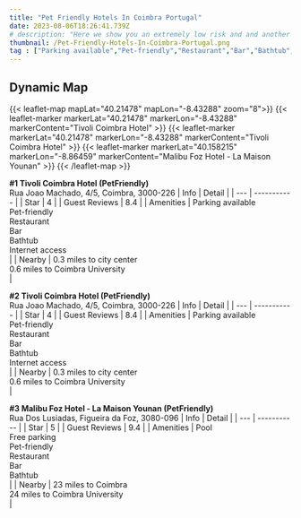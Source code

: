 ```yaml
---
title: "Pet Friendly Hotels In Coimbra Portugal"
date: 2023-08-06T18:26:41.739Z
# description: "Here we show you an extremely low risk and and another medium risk approach to earn passive income "
thumbnail: /Pet-Friendly-Hotels-In-Coimbra-Portugal.png
tag : ["Parking available","Pet-friendly","Restaurant","Bar","Bathtub","Internet access","Pool","Free parking"]
---
```


## Dynamic Map
{{< leaflet-map  mapLat="40.21478" mapLon="-8.43288" zoom="8">}}
    {{< leaflet-marker markerLat="40.21478" markerLon="-8.43288" markerContent="Tivoli Coimbra Hotel" >}}
    {{< leaflet-marker markerLat="40.21478" markerLon="-8.43288" markerContent="Tivoli Coimbra Hotel" >}}
    {{< leaflet-marker markerLat="40.158215" markerLon="-8.86459" markerContent="Malibu Foz Hotel - La Maison Younan" >}}
{{< /leaflet-map >}}


**#1 Tivoli Coimbra Hotel (PetFriendly)**<br>Rua Joao Machado, 4/5, Coimbra, 3000-226
| Info | Detail |
| --- | ----------- |
| Star | 4 |
| Guest Reviews | 8.4 |
| Amenities | Parking available<br>Pet-friendly<br>Restaurant<br>Bar<br>Bathtub<br>Internet access<br> |
| Nearby | 0.3 miles to city center<br>0.6 miles to Coimbra University<br> |

**#2 Tivoli Coimbra Hotel (PetFriendly)**<br>Rua Joao Machado, 4/5, Coimbra, 3000-226
| Info | Detail |
| --- | ----------- |
| Star | 4 |
| Guest Reviews | 8.4 |
| Amenities | Parking available<br>Pet-friendly<br>Restaurant<br>Bar<br>Bathtub<br>Internet access<br> |
| Nearby | 0.3 miles to city center<br>0.6 miles to Coimbra University<br> |

**#3 Malibu Foz Hotel - La Maison Younan (PetFriendly)**<br>Rua Dos Lusiadas, Figueira da Foz, 3080-096
| Info | Detail |
| --- | ----------- |
| Star | 5 |
| Guest Reviews | 9.4 |
| Amenities | Pool<br>Free parking<br>Pet-friendly<br>Restaurant<br>Bar<br>Bathtub<br> |
| Nearby | 23 miles to Coimbra<br>24 miles to Coimbra University<br> |

